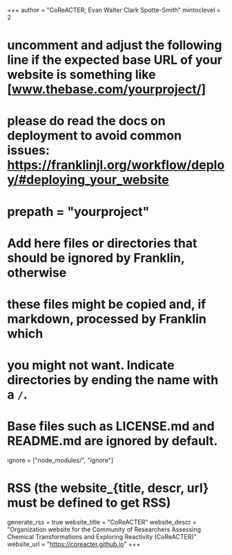 <!--
Add here global page variables to use throughout your website.
-->
+++
author = "CoReACTER; Evan Walter Clark Spotte-Smith"
mintoclevel = 2

# uncomment and adjust the following line if the expected base URL of your website is something like [www.thebase.com/yourproject/]
# please do read the docs on deployment to avoid common issues: https://franklinjl.org/workflow/deploy/#deploying_your_website
# prepath = "yourproject"

# Add here files or directories that should be ignored by Franklin, otherwise
# these files might be copied and, if markdown, processed by Franklin which
# you might not want. Indicate directories by ending the name with a `/`.
# Base files such as LICENSE.md and README.md are ignored by default.
ignore = ["node_modules/", "ignore"]

# RSS (the website_{title, descr, url} must be defined to get RSS)
generate_rss = true
website_title = "CoReACTER"
website_descr = "Organization website for the Community of Researchers Assessing Chemical Transformations and Exploring Reactivity (CoReACTER)"
website_url   = "https://coreacter.github.io"
+++

<!--
Add here global latex commands to use throughout your pages.
-->
<!-- \newcommand{\R}{\mathbb R}
\newcommand{\scal}[1]{\langle #1 \rangle} -->
